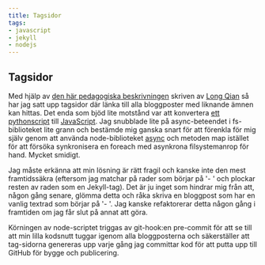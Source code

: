 ```yaml
---
title: Tagsidor
tags:
- javascript
- jekyll
- nodejs
---
```

## Tagsidor

Med hjälp av [den här pedagogiska beskrivningen](http://longqian.me/2017/02/09/github-jekyll-tag/) skriven av [Long Qian](http://longqian.me/) så har jag satt upp tagsidor där länka till alla bloggposter med liknande ämnen kan hittas. Det enda som bjöd lite motstånd var att konvertera [ett pythonscript](https://github.com/qian256/qian256.github.io/blob/master/tag_generator.py) till [JavaScript](https://github.com/LarsSjogreen/LarsSjogreen.github.io/blob/master/assets/nodejs/tag_generator.js). Jag snubblade lite på async-beteendet i fs-biblioteket lite grann och bestämde mig ganska snart för att förenkla för mig själv genom att använda node-biblioteket [async](https://github.com/caolan/async) och metoden map istället för att försöka synkronisera en foreach med asynkrona filsystemanrop för hand. Mycket smidigt.

Jag måste erkänna att min lösning är rätt fragil och kanske inte den mest framtidssäkra (eftersom jag matchar på rader som börjar på '- ' och plockar resten av raden som en Jekyll-tag). Det är ju inget som hindrar mig från att, någon gång senare, glömma detta och råka skriva en bloggpost som har en vanlig textrad som börjar på '- '. Jag kanske refaktorerar detta någon gång i framtiden om jag får slut på annat att göra.

Körningen av node-scriptet triggas av git-hook:en pre-commit för att se till att min lilla kodsnutt tuggar igenom alla bloggposterna och säkerställer att tag-sidorna genereras upp varje gång jag committar kod för att putta upp till GitHub för bygge och publicering. 